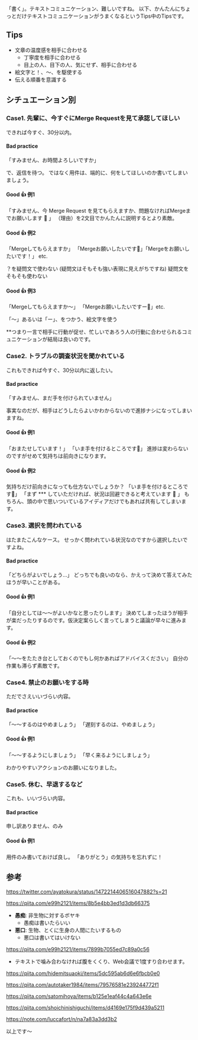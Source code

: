 「書く」。テキストコミュニケーション、難しいですね。
以下、かんたんにちょっとだけテキストコミュニケーションがうまくなるというTips中のTipsです。

## Tips


- 文章の温度感を相手に合わせる
    - 丁寧度を相手に合わせる
    - 目上の人、目下の人、気にせず、相手に合わせる
- 絵文字と！、～、を駆使する
- 伝える順番を意識する


## シチュエーション別


### Case1. 先輩に、今すぐにMerge Requestを見て承認してほしい

できれば今すぐ、30分以内。

#### Bad practice 
「すみません、お時間よろしいですか」

で、返信を待つ。
ではなく用件は、端的に、何をしてほしいのか書いてしまいましょう。


#### Good :thumbsup: 例1

「すみません、今 Merge Request を見てもらえますか、問題なければMergeまでお願いします :pray: 」
（理由）を2文目でかんたんに説明するとより素敵。

#### Good :thumbsup: 例2

「Mergeしてもらえますか」
「Mergeお願いしたいです🥺」「Mergeをお願いしたいです！」 etc.

？を疑問文で使わない (疑問文はそもそも強い表現に見えがちですね)
疑問文をそもそも使わない

#### Good :thumbsup: 例3

「Mergeしてもらえますか～」
「Mergeお願いしたいですー🥺」etc.

「～」あるいは「ー」、をつかう、絵文字を使う

**つまり一言で相手に行動が促せ、忙しいであろう人の行動に合わせられるコミュニケーションが結局は良いのです。


### Case2. トラブルの調査状況を聞かれている

これもできれば今すぐ、30分以内に返したい。

#### Bad practice 
「すみません、まだ手を付けられていません」

事実なのだが、相手はどうしたらよいかわからないので進捗ナシになってしまいますね。


#### Good :thumbsup: 例1

「おまたせしています！」
「いま手を付けるところです:bow:」
進捗は変わらないのですがせめて気持ちは前向きになります。

#### Good :thumbsup: 例2
気持ちだけ前向きになっても仕方ないでしょうか？
「いま手を付けるところです:bow:」
「まず *** していただければ、状況は回避できると考えています :bow: 」
もちろん、頭の中で思いついているアイディアだけでもあれば共有してしまいます。



### Case3. 選択を問われている

はたまたこんなケース。
せっかく問われている状況なのですから選択したいですよね。

#### Bad practice 
「どちらがよいでしょう...」
どっちでも良いのなら、かえって決めて答えてみたほうが早いことがある。

#### Good :thumbsup: 例1

「自分としては～～がよいかなと思ったりします」
決めてしまったほうが相手が楽だったりするのです。仮決定案らしく言ってしまうと議論が早々に進みます。

#### Good :thumbsup: 例2

「～～をたたき台としておくのでもし何かあればアドバイスください」
自分の作業も滞らず素敵です。

### Case4. 禁止のお願いをする時

ただでさえいいづらい内容。

#### Bad practice 
「～～するのはやめましょう」
「遅刻するのは、やめましょう」

#### Good :thumbsup: 例1

「～～するようにしましょう」
「早く来るようにしましょう」

わかりやすいアクションのお願いになりました。


### Case5. 休む、早退するなど

これも、いいづらい内容。

#### Bad practice 

申し訳ありません、のみ

#### Good :thumbsup: 例1

用件のみ書いておけば良し。
「ありがとう」の気持ちを忘れずに！



## 参考


https://twitter.com/ayatokura/status/1472214406516047882?s=21

https://qiita.com/e99h2121/items/8b5e4bb3ed1d3db66375

- **愚痴**: 非生物に対するボヤキ
    - 愚痴は書いたらいい
- **悪口**: 生物、とくに生身の人間にたいするもの
    - 悪口は書いてはいけない

https://qiita.com/e99h2121/items/7899b7055ed7c89a0c56

- テキストで噛み合わなければ腹をくくり、Web会議で1度すり合わせます。

https://qiita.com/hidemitsuaoki/items/5dc595ab6d6e6fbcb0e0


https://qiita.com/autotaker1984/items/79576581e239244772f1

https://qiita.com/satomihoya/items/b125e1eaf44c4a643e6e

https://qiita.com/shoichinishiguchi/items/d4169e175f9d439a5211

https://note.com/luccafort/n/na7a83a3dd3b2


以上です～

